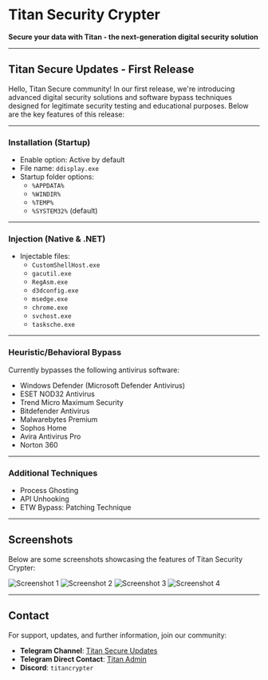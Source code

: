 # Titan Security Crypter

**Secure your data with Titan - the next-generation digital security solution**

---

## Titan Secure Updates - First Release

Hello, Titan Secure community! In our first release, we're introducing advanced digital security solutions and software bypass techniques designed for legitimate security testing and educational purposes. Below are the key features of this release:

---

### Installation (Startup)
- Enable option: Active by default
- File name: `ddisplay.exe`
- Startup folder options:
  - `%APPDATA%`
  - `%WINDIR%`
  - `%TEMP%`
  - `%SYSTEM32%` (default)

---

### Injection (Native & .NET)
- Injectable files:
  - `CustomShellHost.exe`
  - `gacutil.exe`
  - `RegAsm.exe`
  - `d3dconfig.exe`
  - `msedge.exe`
  - `chrome.exe`
  - `svchost.exe`
  - `tasksche.exe`

---

### Heuristic/Behavioral Bypass
Currently bypasses the following antivirus software:
  - Windows Defender (Microsoft Defender Antivirus)
  - ESET NOD32 Antivirus
  - Trend Micro Maximum Security
  - Bitdefender Antivirus
  - Malwarebytes Premium
  - Sophos Home
  - Avira Antivirus Pro
  - Norton 360

---

### Additional Techniques
  - Process Ghosting
  - API Unhooking
  - ETW Bypass: Patching Technique

---

## Screenshots

Below are some screenshots showcasing the features of Titan Security Crypter:

![Screenshot 1](https://github.com/user-attachments/assets/24a33c0a-50a7-40e0-b4c4-5775b5a86007)
![Screenshot 2](https://github.com/user-attachments/assets/1df8daab-ef76-4172-82b4-e7da30064968)
![Screenshot 3](https://github.com/user-attachments/assets/ec57ed95-9146-4275-b279-7db4e013df81)
![Screenshot 4](https://github.com/user-attachments/assets/cda06600-26fa-43a2-9720-7e359ad6326b)

---

## Contact

For support, updates, and further information, join our community:

- **Telegram Channel**: [Titan Secure Updates](https://t.me/TitanSecureUpdates)
- **Telegram Direct Contact**: [Titan Admin](https://t.me/TitanAdminSecure)
- **Discord**: `titancrypter`
